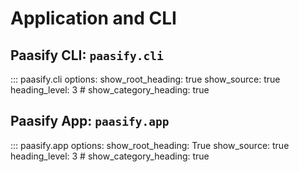 # Application and CLI

## Paasify CLI: `paasify.cli`

::: paasify.cli
    options:
      show_root_heading: true
      show_source: true
      heading_level: 3
      # show_category_heading: true


## Paasify App: `paasify.app`

::: paasify.app
    options:
      show_root_heading: True
      show_source: true
      heading_level: 3
      # show_category_heading: true
